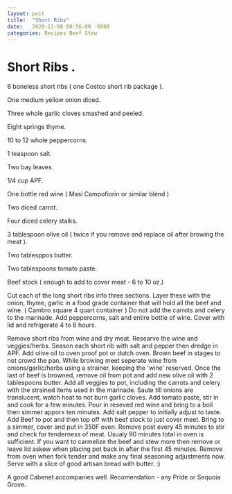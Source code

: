 ```yaml
---
layout: post
title:  "Short Ribs"
date:   2020-11-08 08:56:00 -0800
categories: Recipes Beef Stew
---
```


# Short Ribs .

 6 boneless short ribs ( one Costco short rib package ).

One medium yellow onion diced.

Three whole garlic cloves smashed and peeled.

Eight springs thyme.

10 to 12 whole peppercorns.

1 teaspoon salt.

Two bay leaves.

1/4 cup APF.

One bottle red wine ( Masi Campofiorin or similar blend )

Two diced carrot.

Four diced celery stalks.

3 tablespoon olive oil ( twice if you remove and replace oil after browing the meat ).

Two tablesppos butter.

Two tablespoons tomato paste.

Beef stock ( enough to add to cover meat - 6 to 10 oz.)


Cut each of the long short ribs info three sections. Layer these with the onion, thyme, garlic in a food grade container that will hold all the beef and wine. ( Cambro square 4 quart container ) Do not add the carrots and celery to the marinade.  Add peppercorns, salt and entire bottle of wine.  Cover with lid and refrigerate 4 to 6 hours.  

Remove short ribs from wine and dry meat.  Researve the wine and veggies/herbs. Season each short rib with salt and pepper then dredge in APF.  Add olive oil to oven proof pot or dutch oven. Brown beef in stages to not crowd the pan.  While browing meet seperate wine from onions/garlic/herbs using a strainer,  keeping the 'wine' reserved.  Once the last of beef is browned, remove oil from pot and add new olive oil with 2 tablespoons butter.  Add all veggies to pot, including the carrots and celery with the strained items used in the marinade. Saute till onions are translucent, watch heat to not burn garlic cloves.  Add tomato paste, stir in and cook for a few minutes. Pour in reseved red wine and bring to a boil then simmer apporx ten minutes.  Add salt pepper to initially adjust to taste.  Add Beef to pot and then top off with beef stock to just cover meet.  Bring to a simmer, cover and put in 350F oven.  Remove post every 45 minutes to stir and check for tenderness of meat.  Usualy 90 minutes total in oven is sufficient.  If you want to carmelize the beef and stew more then remove or leave lid askew when placing pot back in after the first 45 minutes.  Remove from oven when fork tender and make any final seasoning adjustments now. Serve with a slice of good artisan bread with butter. :) 

A good Cabenet accompanies well. Recomendation - any Pride or Sequoia Grove.




[github-pages]: https://pages.github.com/
[jekyll-gh]:   https://github.com/jekyll/jekyll
